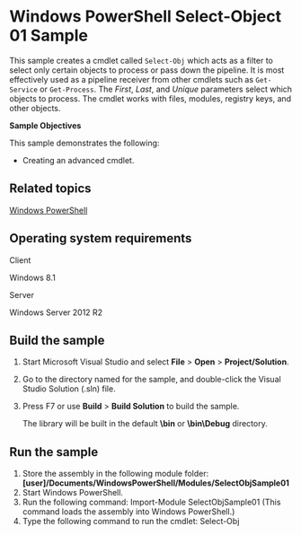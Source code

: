 Windows PowerShell Select-Object 01 Sample
==========================================

This sample creates a cmdlet called `Select-Obj` which acts as a filter to select only certain objects to process or pass down the pipeline. It is most effectively used as a pipeline receiver from other cmdlets such as `Get-Service` or `Get-Process`. The *First*, *Last*, and *Unique* parameters select which objects to process. The cmdlet works with files, modules, registry keys, and other objects.

**Sample Objectives**

This sample demonstrates the following:

-   Creating an advanced cmdlet.

Related topics
--------------

[Windows PowerShell](http://go.microsoft.com/fwlink/p/?linkid=178145)

Operating system requirements
-----------------------------

Client

Windows 8.1

Server

Windows Server 2012 R2

Build the sample
----------------

1.  Start Microsoft Visual Studio and select **File** \> **Open** \> **Project/Solution**.
2.  Go to the directory named for the sample, and double-click the Visual Studio Solution (.sln) file.
3.  Press F7 or use **Build** \> **Build Solution** to build the sample.

    The library will be built in the default **\\bin** or **\\bin\\Debug** directory.

Run the sample
--------------

1.  Store the assembly in the following module folder: **[user]/Documents/WindowsPowerShell/Modules/SelectObjSample01**
2.  Start Windows PowerShell.
3.  Run the following command: Import-Module SelectObjSample01 (This command loads the assembly into Windows PowerShell.)
4.  Type the following command to run the cmdlet: Select-Obj


